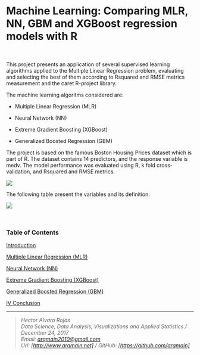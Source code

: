 # Machine Learning: Comparing MLR, NN, GBM and XGBoost regression models with R

<br>


This project presents an application of several supervised learning algorithms applied to the Multiple Linear Regression problem, evaluating and selecting the best of them according to Rsquared and RMSE metrics measurement and the caret R-project library.


The machine learning algoritms considered are:



* Multiple Linear Regression (MLR)

* Neural Network (NN)

* Extreme Gradient Boosting (XGBoost)

* Generalized Boosted Regression (GBM)


The project is based on the famous Boston Housing Prices dataset which is part of R. The dataset contains 14 predictors, and the response variable is medv. The model performance was evaluated using R, k fold cross-validation, and Rsquared and RMSE metrics.


![](http://www.arqmain.net/GITHUBE/RProject/MLearning/Project13/house-for-sale-sign-small.jpg)


The following table present the variables and its definition.


![](http://www.arqmain.net/GITHUBE/RProject/MLearning/Project13/Boston_Housing_Variables.png)

<br>



### Table of Contents

[ Introduction ]( http://www.arqmain.net/GITHUBE/RProject/MLearning/Project13/INTRODUCTION_MLR-NN-GBM-XGBoost_COMPARE.html)

[ Multiple Linear Regression (MLR) ]( http://www.arqmain.net/GITHUBE/RProject/MLearning/Project13/MLR_MLR-NN-GBM-XGBoost_COMPARE.html)

[ Neural Network (NN) ]( http://www.arqmain.net/GITHUBE/RProject/MLearning/Project13/NN_MLR-NN-GBM-XGBoost_COMPARE.html)

[ Extreme Gradient Boosting (XGBoost) ]( http://www.arqmain.net/GITHUBE/RProject/MLearning/Project13/XGBoost_MLR-NN-GBM-XGBoost_COMPARE.html)

[ Generalized Boosted Regression (GBM) ]( http://www.arqmain.net/GITHUBE/RProject/MLearning/Project13/GBM_MLR-NN-GBM-XGBoost_COMPARE.html)

[ IV Conclusion ]( http://www.arqmain.net/GITHUBE/RProject/MLearning/Project13/CONCLUSION_MLR-NN-GBM-XGBoost_COMPARE.html
)

<hr>

><i>Hector Alvaro Rojas<br>
>Data Science, Data Analysis, Visualizations and Applied Statistics / December 24, 2017<br>
>Email: <arqmain2010@gmail.com> <br>
>Url: [http://www.arqmain.net]   /   GitHub: [https://github.com/arqmain]</i>
